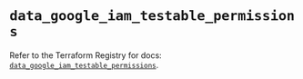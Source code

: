 # `data_google_iam_testable_permissions`

Refer to the Terraform Registry for docs: [`data_google_iam_testable_permissions`](https://registry.terraform.io/providers/hashicorp/google-beta/6.26.0/docs/data-sources/google_iam_testable_permissions).
